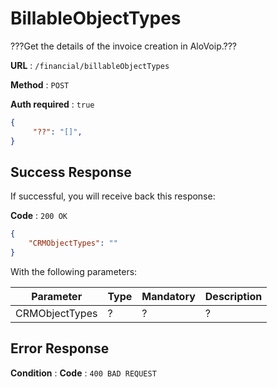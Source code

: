 # BillableObjectTypes

???Get the details of the invoice creation in AloVoip.???


**URL** : `/financial/billableObjectTypes`

**Method** : `POST`

**Auth required** : `true`


```json
{
     "??": "[]",
}
```

## Success Response
If successful, you will receive back this response:

**Code** : `200 OK`

```json
{
    "CRMObjectTypes": ""
}

```
With the following parameters:

|Parameter|Type|Mandatory|Description|
|-|-|-|-| 
|CRMObjectTypes|? |? | ? |
## Error Response

**Condition** : 
**Code** : `400 BAD REQUEST`


